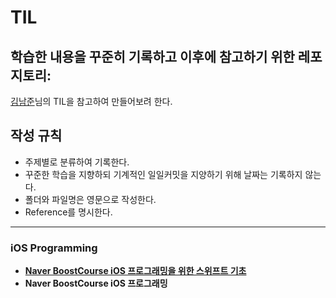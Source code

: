 # TIL

## 학습한 내용을 꾸준히 기록하고 이후에 참고하기 위한 레포지토리:

[김남준](https://github.com/namjunemy/TIL)님의 TIL을 참고하여 만들어보려 한다.

## 작성 규칙

- 주제별로 분류하여 기록한다.
- 꾸준한 학습을 지향하되 기계적인 일일커밋을 지양하기 위해 날짜는 기록하지 않는다.
- 폴더와 파일명은 영문으로 작성한다.
- Reference를 명시한다.

---

### iOS Programming

- [**Naver BoostCourse iOS 프로그래밍을 위한 스위프트 기초**](https://github.com/SeongjaePark/TIL/blob/master/Documents/Swift/swiftBasic.md)
- **Naver BoostCourse iOS 프로그래밍**
